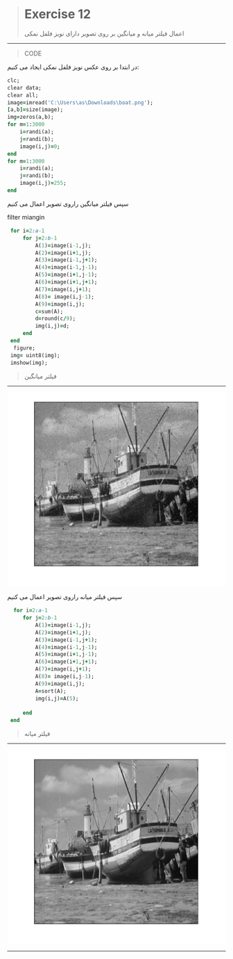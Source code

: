 
> # Exercise 12
> اعمال فیلتر میانه و میانگین بر روی تصویر دارای نویز فلفل نمکی
***
>CODE


در ابتدا بر روی عکس نویز فلفل نمکی ایجاد می کنیم:
```ruby
clc;
clear data;
clear all;
image=imread('C:\Users\as\Downloads\boat.png');
[a,b]=size(image);
img=zeros(a,b);
for m=1:3000
    i=randi(a);
    j=randi(b);
    image(i,j)=0;
end
for m=1:3000
    i=randi(a);
    j=randi(b);
    image(i,j)=255;
end
```
سپس فیلتر میانگین راروی تصویر اعمال می کنیم

filter miangin
```ruby
 for i=2:a-1
     for j=2:b-1
         A(1)=image(i-1,j);
         A(2)=image(i+1,j);
         A(3)=image(i-1,j+1);
         A(4)=image(i-1,j-1);
         A(5)=image(i+1,j-1);
         A(6)=image(i+1,j+1);
         A(7)=image(i,j+1);
         A(8)= image(i,j-1);
         A(9)=image(i,j);
         c=sum(A);
         d=round(c/9);
         img(i,j)=d;  
     end
 end
  figure;
 img= uint8(img);
 imshow(img);
 ```
 > فیلتر میانگین
***
![alt text](https://github.com/semnan-university-ai/image-processing-class/blob/main/excersiecs/afsaneh427726/12/mean.jpg)


سپس فیلتر میانه راروی تصویر اعمال می کنیم
```ruby
  for i=2:a-1
     for j=2:b-1
         A(1)=image(i-1,j);
         A(2)=image(i+1,j);
         A(3)=image(i-1,j+1);
         A(4)=image(i-1,j-1);
         A(5)=image(i+1,j-1);
         A(6)=image(i+1,j+1);
         A(7)=image(i,j+1);
         A(8)= image(i,j-1);
         A(9)=image(i,j);
         A=sort(A);
         img(i,j)=A(5);
         
     end
 end
```

> فیلتر میانه
***
![alt text](https://github.com/semnan-university-ai/image-processing-class/blob/main/excersiecs/afsaneh427726/12/median.jpg)
***


